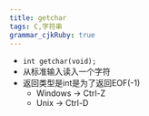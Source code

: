 ```yaml
---
title: getchar
tags: C,字符串
grammar_cjkRuby: true
---
```


* `int getchar(void);`
* 从标准输入读入一个字符
* 返回类型是int是为了返回EOF(-1)
    * Windows → Ctrl-Z
    * Unix → Ctrl-D
